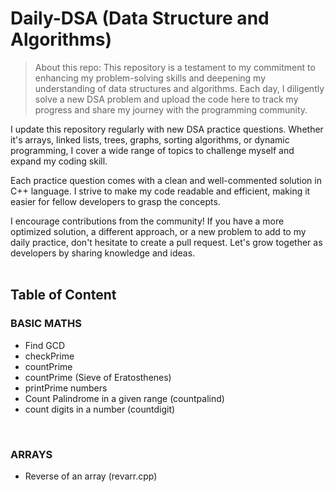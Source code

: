 # Daily-DSA (Data Structure and Algorithms)

> About this repo:
This repository is a testament to my commitment to enhancing my problem-solving skills and deepening my understanding of data structures and algorithms. Each day, I diligently solve a new DSA problem and upload the code here to track my progress and share my journey with the programming community.


I update this repository regularly with new DSA practice questions. Whether it's arrays, linked lists, trees, graphs, sorting algorithms, or dynamic programming, I cover a wide range of topics to challenge myself and expand my coding skill.

Each practice question comes with a clean and well-commented solution in C++ language. I strive to make my code readable and efficient, making it easier for fellow developers to grasp the concepts.

I encourage contributions from the community! If you have a more optimized solution, a different approach, or a new problem to add to my daily practice, don't hesitate to create a pull request. Let's grow together as developers by sharing knowledge and ideas.</br></br>

<h2>Table of Content</h2>
<h3>BASIC MATHS</h3>
<ul>
  <li>
    Find GCD
  </li>
  <li>
    checkPrime
  </li>
  <li>
    countPrime
  </li>
  <li>
    countPrime (Sieve of Eratosthenes)
  </li>
  <li>
    printPrime numbers
  </li>
  <li>
    Count Palindrome in a given range (countpalind)
  </li>
  <li>
    count digits in a number (countdigit)
  </li>
</ul>
<br>
<h3>ARRAYS</h3>
<ul>
  <li>
    Reverse of an array (revarr.cpp)
  </li>
</ul>
